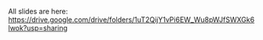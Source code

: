 All slides are here: https://drive.google.com/drive/folders/1uT2QijY1vPi6EW_Wu8pWJfSWXGk6lwok?usp=sharing
